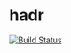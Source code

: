 # hadr
[![Build Status](https://rakeshpatil1.visualstudio.com/hadr/_apis/build/status/rp2343.hadr?branchName=master)](https://rakeshpatil1.visualstudio.com/hadr/_build/latest?definitionId=2&branchName=master)
